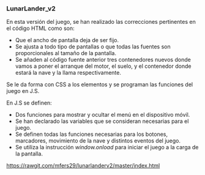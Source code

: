 ### **LunarLander_v2**
En esta versión del juego, se han realizado las correcciones pertinentes en el código HTML como son: 
* Que el ancho de pantalla deja de ser fijo. 
* Se ajusta a todo tipo de pantallas o que todas las fuentes son proporcionales al tamaño de la pantalla.
* Se añaden al código fuente anterior tres contenedores nuevos donde vamos a poner el arranque del motor, el suelo, y el contenedor donde estará la nave y la llama respectivamente.  

Se le da forma con CSS a los elementos y se programan las funciones del juego en J.S.  

En J.S se definen:  
* Dos funciones para mostrar y ocultar el menú en el dispositivo móvil.  
* Se han declarado las variables que se consideran necesarias para el juego.  
* Se definen todas las funciones necesarias para los botones, marcadores, movimiento de la nave y distintos eventos del juego.  
* Se utiliza la instrucción _window.onload_ para iniciar el juego a la carga de la pantalla.  

https://rawgit.com/mfers29/lunarlanderv2/master/index.html
